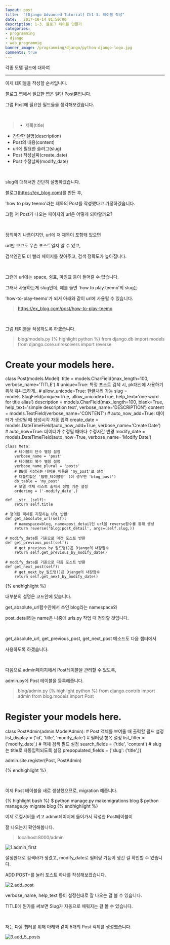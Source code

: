 ```yaml
---
layout: post
title:  "[Django Advanced Tutorial] Ch1-3. 테이블 작성"
date:   2017-10-14 01:50:00
description: 1-3. 블로그 테이블 만들기
categories:
- programming
- django
- web_programmig
banner_image: /programming/django/python-django-logo.jpg
comments: true
---
```


각종 모델 필드에 대하여

---

이제 테이블을 작성할 순서입니다.

블로그 앱에서 필요한 앱은 일단 Post뿐입니다.

그럼 Post에 필요한 필드들을 생각해보겠습니다.

<br>

>- 제목(title)<br>
- 간단한 설명(description)<br>
- Post의 내용(content)<br>
- url에 필요한 슬러그(slug)<br>
- Post 작성날짜(create_date)<br>
- Post 수정날짜(modify_date)<br>

<br>

slug에 대해서만 간단히 설명하겠습니다.

블로그(https://ex_blog.com)를 만든 후,

'how to play teemo'라는 제목의 Post를 작성했다고 가정하겠습니다.

그럼 저 Post가 나오는 페이지의 url은 어떻게 되야할까요?

<br>

정의하기 나름이지만, url에 저 제목이 포함돼 있으면

url만 보고도 무슨 포스트일지 알 수 있고,

검색엔진도 더 빨리 페이지를 찾아주고, 검색 정확도가 높아집니다.

<br>

그런데 url에는 space, 쉼표, 마침표 등이 들어갈 수 없습니다.

그래서 사용하는게 slug인데, 예를 들면 'how to play teemo'의 slug는

'how-to-play-teemo'가 되서 아래와 같이 url에 사용될 수 있습니다.

>https://ex_blog.com/post/how-to-play-teemo

<br>

그럼 테이블을 작성하도록 하겠습니다.

>blog/models.py
{% highlight python %}
from django.db import models
from django.core.urlresolvers import reverse

# Create your models here.


class Post(models.Model):
    title = models.CharField(max_length=100, verbose_name='TITLE')
    # unique=True: 특정 포스트 검색 시, pk대신에 사용하기 위해 유니크하게..
    # allow_unicode=True: 한글처리 가능
    slug = models.SlugField(unique=True, allow_unicode=True, help_text='one word for title alias')
    description = models.CharField(max_length=100, blank=True, help_text='simple description text',
                                   verbose_name='DESCRIPTION')
    content = models.TextField(verbose_name='CONTENT')
    # auto_now_add=True: 데이터가 생성될 때 생성시각 자동 입력
    create_date = models.DateTimeField(auto_now_add=True, verbose_name='Create Date')
    # auto_now=True: 데이터가 수정될 때마다 수정시간 변경
    modify_date = models.DateTimeField(auto_now=True, verbose_name='Modify Date')

    class Meta:
        # 테이블의 단수 별칭 설정
        verbose_name = 'post'
        # 테이블의 복수 별칭 설정
        verbose_name_plural = 'posts'
        # DB에 저장되는 테이블 이름을 'my_post'로 설정
        # 디폴트값은 '앱명_테이블명' (이 경우엔 'blog_post')
        db_table = 'my_post'
        # 모델 객체 리스트 출력시 정렬 기준 설정
        ordering = ('-modify_date',)

    def __str__(self):
        return self.title

    # 정의된 객체를 지칭하는 URL 반환
    def get_absolute_url(self):
        # namespace=blog, name=post_detail인 url을 reverse함수를 통해 생성
        return reverse('blog:post_detail', args=(self.slug,))

    # modify_date를 기준으로 이전 포스트 반환
    def get_previous_post(self):
        # get_previous_by_필드명()은 Django의 내장함수
        return self.get_previous_by_modify_date()

    # modify_date를 기준으로 다음 포스트 반환
    def get_next_post(self):
        # get_next_by_필드명()은 Django의 내장함수
        return self.get_next_by_modify_date()

{% endhighlight %}

대부분의 설명은 코드안에 있습니다.

get_absolute_url함수안에서 쓰인 blog라는 namespace와

post_detail라는 name은 나중에 urls.py 작업 때 정의할 것입니다.

<br>

get_absolute_url, get_previous_post, get_next_post 메소드도 다음 챕터에서

사용하도록 하겠습니다.

<br>

다음으로 admin페이지에서 Post테이블을 관리할 수 있도록,

admin.py에 Post 테이블을 등록해줍니다.

>blog/admin.py
{% highlight python %}
from django.contrib import admin
from blog.models import Post

# Register your models here.


class PostAdmin(admin.ModelAdmin):
    # Post 객체를 보여줄 때 출력할 필드 설정
    list_display = ('id', 'title', 'modify_date')
    # 필터링 항목 설정
    list_filter = ('modify_date',)
    # 객체 검색 필드 설정
    search_fields = ('title', 'content')
    # slug는 title로 자동입력되도록 설정
    prepopulated_fields = {'slug': ('title',)}


admin.site.register(Post, PostAdmin)

{% endhighlight %}

<br>

이제 Post 테이블을 새로 생성했으므로, migration 해줍니다.

{% highlight bash %}
$ python manage.py makemigrations blog
$ python manage.py migrate blog
{% endhighlight %}

이제 로컬서버를 켜고 admin페이지에 들어가서 작성한 Post테이블이

잘 나오는지 확인해봅니다.

>localhost:8000/admin

![1.admin_first](http://drive.google.com/uc?export=view&id=1WHHARYmE1I8EPnZGwTM-Y5FT6tiRIC6E)

설정한대로 검색바가 생겼고, modify_date로 필터링 기능이 생긴 걸 확인할 수 있습니다.

ADD POST+를 눌러 포스트 하나를 작성해보겠습니다.

![2.add_post](http://drive.google.com/uc?export=view&id=1HtrkG71mWQPJ4HM2hre7_ksx9MXC7l2g)

verbose_name, help_text 등이 설정한대로 잘 나오는 걸 볼 수 있습니다.

TITLE에 뭔가를 써보면 Slug가 자동으로 채워지는 걸 볼 수 있습니다.

<br>

저는 다음 챕터를 위해 아래와 같이 5개의 Post 객체를 생성했습니다.

![3.add_5_posts](http://drive.google.com/uc?export=view&id=1082dEEFhjnzTlUuS-wwNoSCRGD2g9LEy)